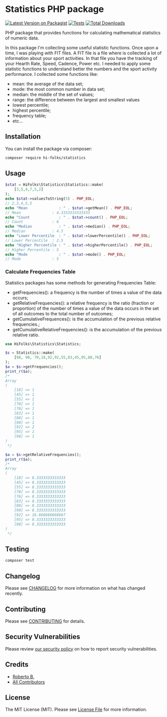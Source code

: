 # Statistics PHP package

[![Latest Version on Packagist](https://img.shields.io/packagist/v/hi-folks/statistics.svg?style=flat-square)](https://packagist.org/packages/hi-folks/statistics)
[![Tests](https://github.com/hi-folks/statistics/actions/workflows/run-tests.yml/badge.svg?branch=main)](https://github.com/hi-folks/statistics/actions/workflows/run-tests.yml)
[![Total Downloads](https://img.shields.io/packagist/dt/hi-folks/statistics.svg?style=flat-square)](https://packagist.org/packages/hi-folks/statistics)

PHP package that provides functions for calculating mathematical statistics of numeric data.

In this package I'm collecting some useful statistic functions.
Once upon a time, I was playing with FIT files. A FIT file is a file where is collected a lot of information about your sport activities. In that file you have the tracking of your Hearth Rate, Speed, Cadence, Power etc.
I needed to apply some statistic functions to understand better the numbers and the sport activity performance. I collected some functions like:
- mean: the average of the data set;
- mode: the most common number in data set;
- median: the middle of the set of values;
- range: the difference between the largest and smallest values
- lowest percentile;
- highest percentile;
- frequency table;
- etc...




## Installation

You can install the package via composer:

```bash
composer require hi-folks/statistics
```

## Usage

```php
$stat = HiFolks\Statistics\Statistics::make(
    [3,5,4,7,5,2]
);
echo $stat->valuesToString(5) . PHP_EOL;
// 2,3,4,5,5
echo "Mean              : " . $stat->getMean() . PHP_EOL;
// Mean              : 4.3333333333333
echo "Count             : " . $stat->count() . PHP_EOL;
// Count             : 6
echo "Median            : " . $stat->median() . PHP_EOL;
// Median            : 4.5
echo "Lower Percentile  : " . $stat->lowerPercentile() . PHP_EOL;
// Lower Percentile  : 2.5
echo "Higher Percentile : " . $stat->higherPercentile() . PHP_EOL;
// Higher Percentile : 5
echo "Mode              : " . $stat->mode() . PHP_EOL;
// Mode              : 5
```

### Calculate Frequencies Table

Statistics packages has some methods for generating Frequencies Table:
- getFrequencies(): a frequency is the number of times a value of the data occurs;
- getRelativeFrequencies(): a relative frequency is the ratio (fraction or proportion) of the number of times a value of the data occurs in the set of all outcomes to the total number of outcomes;
- getCumulativeFrequences(): is the accumulation of the previous relative frequencies.;
- getCumulativeRelativeFrequencies(): is the accumulation of the previous relative ratio.



```php
use HiFolks\Statistics\Statistics;

$s = Statistics::make(
    [98, 90, 70,18,92,92,55,83,45,95,88,76]
);
$a = $s->getFrequencies();
print_r($a);
/*
Array
(
    [18] => 1
    [45] => 1
    [55] => 1
    [70] => 1
    [76] => 1
    [83] => 1
    [88] => 1
    [90] => 1
    [92] => 2
    [95] => 1
    [98] => 1
)
 */

$a = $s->getRelativeFrequencies();
print_r($a);
/*
Array
(
    [18] => 8.3333333333333
    [45] => 8.3333333333333
    [55] => 8.3333333333333
    [70] => 8.3333333333333
    [76] => 8.3333333333333
    [83] => 8.3333333333333
    [88] => 8.3333333333333
    [90] => 8.3333333333333
    [92] => 16.666666666667
    [95] => 8.3333333333333
    [98] => 8.3333333333333
)
 */

```
## Testing

```bash
composer test
```

## Changelog

Please see [CHANGELOG](CHANGELOG.md) for more information on what has changed recently.

## Contributing

Please see [CONTRIBUTING](.github/CONTRIBUTING.md) for details.

## Security Vulnerabilities

Please review [our security policy](../../security/policy) on how to report security vulnerabilities.

## Credits

- [Roberto B.](https://github.com/roberto-butti)
- [All Contributors](../../contributors)

## License

The MIT License (MIT). Please see [License File](LICENSE.md) for more information.
